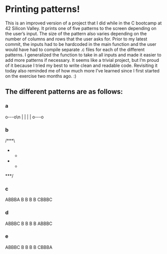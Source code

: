 # Printing patterns!

This is an improved version of a project that I did while in the C bootcamp at 42 Silicon Valley. It prints one of five patterns to the screen depending on the user’s input. The size of the pattern also varies depending on the number of columns and rows that the user asks for.
Prior to my latest commit, the inputs had to be hardcoded in the main function and the user would have had to compile separate .c files for each of the different patterns.
I generalized the function to take in all inputs and made it easier to add more patterns if necessary. It seems like a trivial project, but I’m proud of it because I tried my best to write clean and readable code. Revisiting it today also reminded me of how much more I’ve learned since I first started on the exercise two months ago. :)

## The different patterns are as follows:
### a
o---o\n
|   |
|   |
o---o

### b
/***\
*   *
*   *
\***/

### c
ABBBA
B   B
B   B
CBBBC

### d
ABBBC
B   B
B   B
ABBBC

### e
ABBBC
B   B
B   B
CBBBA
